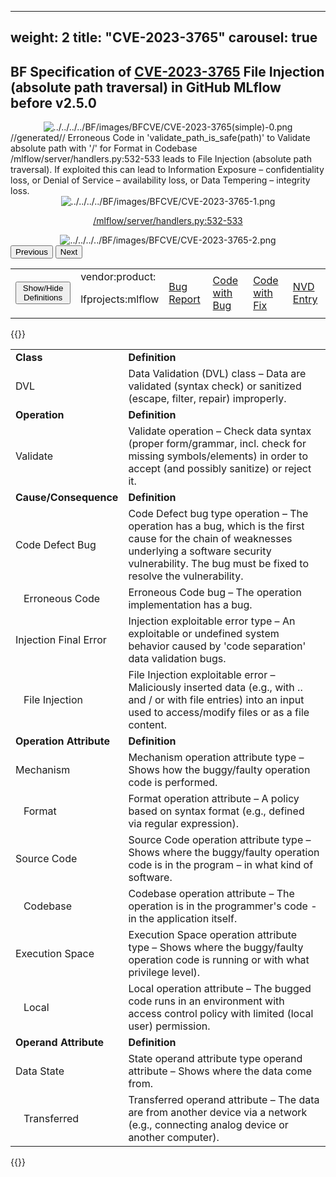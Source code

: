 
---
weight: 2
title: "CVE-2023-3765"
carousel: true
---

## BF Specification of [CVE-2023-3765](https://cve.mitre.org/cgi-bin/cvename.cgi?name=CVE-2023-3765) File Injection (absolute path traversal) in GitHub MLflow before v2.5.0

<div>
<div class="row">
<div class="col-5">
<div>
<div style="text-align:center">
<img src="../../../../BF/images/BFCVE/CVE-2023-3765(simple)-0.png" alt="../../../../BF/images/BFCVE/CVE-2023-3765(simple)-0.png"/> 
		</div>
</div>

</div>
<div class="col">
<div class="row">
<div >
//generated//
Erroneous Code in 'validate_path_is_safe(path)' to Validate absolute path with '/' for Format in Codebase /mlflow/server/handlers.py:532-533 leads to File Injection (absolute path traversal). If exploited this can lead to Information Exposure – confidentiality loss, or Denial of Service – availability loss, or Data Tempering – integrity loss.
</div>
</div>

<div class ="row">
<div>
<div id="carouselControls" class="carousel slide" data-interval="false" data-wrap="false">
<div class="carousel-inner">

<div class="carousel-item active" style="text-align:center">
				
<img src="../../../../BF/images/BFCVE/CVE-2023-3765-1.png" alt="../../../../BF/images/BFCVE/CVE-2023-3765-1.png"/> 
<td>

[/mlflow/server/handlers.py:532-533](https://github.com/mlflow/mlflow/commit/0f2ad0236e355b0816a06670eccf69f57551fa2d#diff-5c10a4e2ca47745f06fa9e7201087acfc102849756cb8d85e774a5ac468cb037L532-L533)
</td>
		
</div>
			
<div class="carousel-item" style="text-align:center">
				
<img src="../../../../BF/images/BFCVE/CVE-2023-3765-2.png" alt="../../../../BF/images/BFCVE/CVE-2023-3765-2.png"/> 
</div>
			
</div>
<button class="carousel-control-prev" type="button" data-bs-target="#carouselControls" data-bs-slide="prev">
<span class="carousel-control-prev-icon" aria-hidden="true"></span>
<span class="visually-hidden">Previous</span>
</button>
<button class="carousel-control-next" type="button" data-bs-target="#carouselControls" data-bs-slide="next">
<span class="carousel-control-next-icon" aria-hidden="true"></span>
<span class="visually-hidden">Next</span>
</button>
</div>
</div>
</div>
</div>
</div>
</div>

<table>
<tr>
<td>
<button class="btn btn-secondary" type="button" data-bs-toggle="collapse" data-bs-target="#collapseTable" aria-expanded="false" aria-controls="collapseTable">Show/Hide Definitions</button>
</td>

<td>vendor:product:

lfprojects:mlflow</td><td>
[Bug Report](https://huntr.dev/bounties/4be5fd63-8a0a-490d-9ee1-f33dc768ed76/)</td><td>
[Code with Bug](https://github.com/mlflow/mlflow/blob/master/mlflow/server/handlers.py)</td><td>
[Code with Fix](https://github.com/mlflow/mlflow/commit/0f2ad0236e355b0816a06670eccf69f57551fa2d)</td><td>
[NVD Entry](https://nvd.nist.gov/vuln/detail/CVE-2023-3765)</td>
</tr>
</table>

{{<rawhtml>}}
<div class="collapse" id="collapseTable">
<table>
		<tr>
		<td>
				<strong>Class</strong>
			</td>
	<td>
				<strong>Definition</strong>
			</td>
	</tr>
	<tr>
		<td>DVL</td>
	<td>Data Validation (DVL) class – Data are validated (syntax check) or sanitized (escape, filter, repair) improperly.</td>
	</tr>
	<tr>
		<td>
				<strong>Operation</strong>
			</td>
	<td>
				<strong>Definition</strong>
			</td>
	</tr>
	<tr>
		<td>Validate</td>
	<td>Validate operation – Check data syntax (proper form/grammar, incl. check for missing symbols/elements) in order to accept (and possibly sanitize) or reject it.</td>
	</tr>
	<tr>
		<td>
				<strong>Cause/Consequence</strong>
			</td>
	<td>
				<strong>Definition</strong>
			</td>
	</tr>
	<tr>
		<td>Code Defect Bug</td>
	<td>Code Defect bug type operation – The operation has a bug, which is the first cause for the chain of weaknesses underlying a software security vulnerability. The bug must be fixed to resolve the vulnerability.</td>
	</tr>
	<tr>
		<td>   Erroneous Code</td>
	<td>Erroneous Code bug – The operation implementation has a bug.</td>
	</tr>
	<tr>
		<td>Injection Final Error</td>
	<td>Injection exploitable error type – An exploitable or undefined  system behavior caused by 'code separation' data validation bugs.</td>
	</tr>
	<tr>
		<td>   File Injection</td>
	<td>File Injection exploitable error – Maliciously inserted data (e.g., with .. and / or with file entries) into an input used to access/modify files or as a file content.</td>
	</tr>
	<tr>
		<td>
				<strong>Operation Attribute</strong>
			</td>
	<td>
				<strong>Definition</strong>
			</td>
	</tr>
	<tr>
		<td>Mechanism</td>
	<td>Mechanism operation attribute type – Shows how the buggy/faulty operation code is performed.</td>
	</tr>
	<tr>
		<td>   Format</td>
	<td>Format operation attribute – A policy based on syntax format (e.g., defined via regular expression).</td>
	</tr>
	<tr>
		<td>Source Code</td>
	<td>Source Code operation attribute type – Shows where the buggy/faulty operation code is in the program – in what kind of software.</td>
	</tr>
	<tr>
		<td>   Codebase</td>
	<td>Codebase operation attribute – The operation is in the programmer's code - in the application itself.</td>
	</tr>
	<tr>
		<td>Execution Space</td>
	<td>Execution Space operation attribute type – Shows where the buggy/faulty operation code is running or with what privilege level).</td>
	</tr>
	<tr>
		<td>   Local</td>
	<td>Local operation attribute – The bugged code runs in an environment with access control policy with limited (local user) permission.</td>
	</tr>
	<tr>
		<td>
				<strong>Operand Attribute</strong>
			</td>
	<td>
				<strong>Definition</strong>
			</td>
	</tr>
	<tr>
		<td>Data State</td>
	<td>State operand attribute type operand attribute – Shows where the data come from.</td>
	</tr>
	<tr>
		<td>   Transferred</td>
	<td>Transferred operand attribute – The data are from another device via a network (e.g., connecting analog device or another computer).</td>
	</tr>
	
</table>
</div>
{{</rawhtml>}}
	